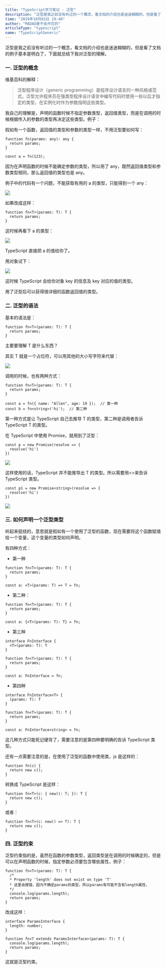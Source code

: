 ```yaml
---
title: "TypeScript学习笔记 - 泛型"
description: "泛型是我之前没有听过的一个概念，看文档的介绍也是迷迷糊糊的，但是看了文档的例子基本是明白了，下面就总结下我对泛型的理解"
time: "2019年10月02日 19:40"
author: "MADAO是不会开花的"
articleType: "typescript"
name: "TypeScriptGeneric"
---
```


泛型是我之前没有听过的一个概念，看文档的介绍也是迷迷糊糊的，但是看了文档的例子基本是明白了，下面就总结下我对泛型的理解。

### 一. 泛型的概念

维基百科的解释：

> 泛型程序设计（generic programming）是程序设计语言的一种风格或范式。泛型允许程序员在强类型程序设计语言中编写代码时使用一些以后才指定的类型，在实例化时作为参数指明这些类型。

我自己的理解是，声明的函数时候不指定参数类型，返回值类型，而是在调用的时候根据传入的参数的类型再决定这些类型。例子：

假如有一个函数，返回值的类型和参数的类型一样，不用泛型要如何写：

```
function fn(params: any): any {
  return params;
}

const a = fn(123);
```

因为在声明函数的时候不能确定参数的类型，所以用了 any，既然返回值类型和参数类型相同，那么返回值的类型也是 any。

例子中的代码有一个问题，不能获取有用的 a 的类型，只能得到一个 any：

![](/articlesImages/typescript/generic/image.png)

如果改成这样：

```
function fn<T>(params: T): T {
  return params;
}
```

这时候再看下 a 的类型：

![](/articlesImages/typescript/generic/image1.png)

TypeScript 直接把 a 的值给你了。

用对象试下：

![](/articlesImages/typescript/generic/image2.png)

这时候 TypeScript 会给你对象 key 的信息及 key 对应的值的类型。

用了泛型后可以获得很详细的函数返回值的类型。

### 二. 泛型的语法

基本的语法是：

```
function fn<T>(params: T): T {
  return params;
}
```

主要要理解 T 是什么东西？

其实 T 就是一个占位符，可以用其他的大小写字符来代替：

![](/articlesImages/typescript/generic/image3.png)

调用的时候，也有两种方式：

```
function fn<T>(params: T): T {
  return params;
}

const a = fn({ name: "Allen", age: 19 });  // 第一种
const b = fn<string>('hi');  // 第二种
```

第一种方式是让 TypeScript 自己去推导 T 的类型，第二种是调用者告诉 TypeScript T 的类型。

在 TypeScript 中使用 Promise，就用到了泛型：

```
const p = new Promise(resolve => {
  resolve('hi')
})
```

![](/articlesImages/typescript/generic/image4.png)

这样使用的话，TypeScript 并不能推导出 T 的类型。所以需要用<>来告诉 TypeScript 类型。

```
const p1 = new Promise<string>(resolve => {
  resolve('hi')
})
```

![](/articlesImages/typescript/generic/image5.png)

### 三. 如何声明一个泛型类型

听起来挺绕的，意思就是假如有一个使用了泛型的函数，现在需要将这个函数赋值给一个变量，这个变量的类型如何声明。

有四种方式：

- 第一种

```
function fn<T>(params: T): T {
  return params;
}

const a: <T>(params: T) => T = fn;
```

- 第二种：

```
function fn<T>(params: T): T {
  return params;
}

const a: {<T>(params: T): T} = fn;
```

- 第三种

```
interface FnInterface {
  <T>(params: T): T
}

function fn<T>(params: T): T {
  return params;
}

const a: FnInterface = fn;
```

- 第四种

```
interface FnInterface<T> {
  (params: T): T
}

function fn<T>(params: T): T {
  return params;
}

const a: FnInterface<string> = fn;
```

这几种方式只能死记硬背了，需要注意的是第四种要明确的告诉 TypeScript 类型。

还有一点需要注意的是，在使用了泛型的函数中使用类，js 是这样的：

```
function fn(c) {
  return new c();
}
```

转换成 TypeScript 是这样：

```
function fn<T>(c: { new(): T; }): T {
  return new c();
}
```

或者：

```
function fn<T>(c: new() => T): T {
  return new c();
}
```

### 四. 泛型约束

泛型约束指的是，虽然在函数的参数类型，返回类型是在调用的时候确定的，但是可以在声明函数的时候，指定参数必须要包含哪些属性，例子：

```
function fn<T>(params: T): T {
  /*
  * Property 'length' does not exist on type 'T'
  * 这里会报错，因为不确定params的类型，所以params有可能不含有length属性，
  */
  console.log(params.length);
  return params;
}
```

改成这样：

```
interface ParamsInterface {
  length: number;
}

function fn<T extends ParamsInterface>(params: T): T {
  console.log(params.length);
  return params;
}
```

这就是泛型约束。
